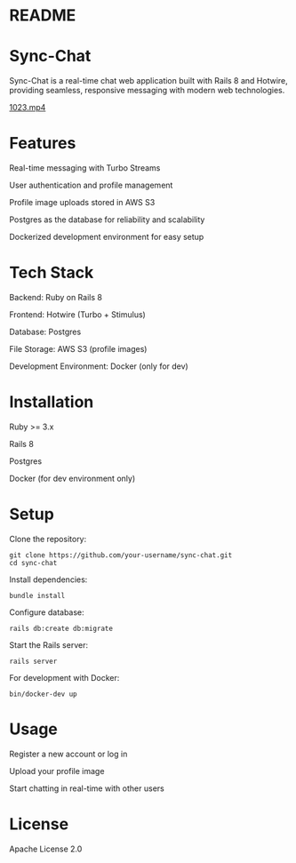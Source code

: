 # README

# Sync-Chat

Sync-Chat is a real-time chat web application built with Rails 8 and Hotwire, providing seamless, responsive messaging
with modern web technologies.

[1023.mp4](../1023.mp4)

# Features

Real-time messaging with Turbo Streams

User authentication and profile management

Profile image uploads stored in AWS S3

Postgres as the database for reliability and scalability

Dockerized development environment for easy setup

# Tech Stack

Backend: Ruby on Rails 8

Frontend: Hotwire (Turbo + Stimulus)

Database: Postgres

File Storage: AWS S3 (profile images)

Development Environment: Docker (only for dev)

# Installation

Ruby >= 3.x

Rails 8

Postgres

Docker (for dev environment only)

# Setup

Clone the repository:

    git clone https://github.com/your-username/sync-chat.git
    cd sync-chat

Install dependencies:

    bundle install

Configure database:

    rails db:create db:migrate

Start the Rails server:

    rails server

For development with Docker:

    bin/docker-dev up

# Usage

Register a new account or log in

Upload your profile image

Start chatting in real-time with other users

# License

Apache License 2.0

